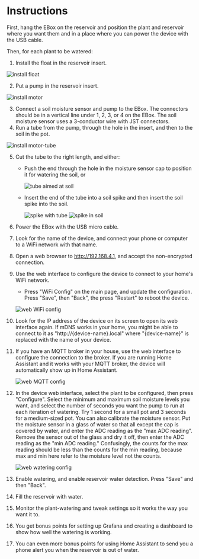 # Instructions

First, hang the EBox on the reservoir and position the plant and reservoir where you want them and in a place where you can power the device with the USB cable.

Then, for each plant to be watered:

1. Install the float in the reservoir insert.

![install float](images/install-float.jpg)

2. Put a pump in the reservoir insert.

![install motor](images/install-motor.jpg)

3. Connect a soil moisture sensor and pump to the EBox. The connectors should be in a vertical line under 1, 2, 3, or 4 on the EBox. The soil moisture sensor uses a 3-conductor wire with JST connectors.
4. Run a tube from the pump, through the hole in the insert, and then to the soil in the pot.

![install motor-tube](images/install-motor-tube.jpg)

5. Cut the tube to the right length, and either:
    - Push the end through the hole in the moisture sensor cap to position it for watering the soil, or

      ![tube aimed at soil](images/tube-aimed-at-soil.jpg)

    - Insert the end of the tube into a soil spike and then insert the soil spike into the soil.

	  ![spike with tube](images/spike-with-tube.jpg)
	  ![spike in soil](images/spike-in-soil.jpg)
6. Power the EBox with the USB micro cable.
7. Look for the name of the device, and connect your phone or computer to a WiFi network with that name.
8. Open a web browser to http://192.168.4.1, and accept the non-encrypted connection.
9. Use the web interface to configure the device to connect to your home's WiFi network.
    - Press "WiFi Config" on the main page, and update the configuration. Press "Save", then "Back", the press "Restart" to reboot the device.

	![web WiFi config](images/web-wifi-config.png)

10. Look for the IP address of the device on its screen to open its web interface again.  If mDNS works in your home, you might be able to connect to it as "http://{device-name}.local" where "{device-name}" is replaced with the name of your device.
11. If you have an MQTT broker in your house, use the web interface to configure the connection to the broker.  If you are running Home Assistant and it works with your MQTT broker, the device will automatically show up in Home Assistant.

    ![web MQTT config](images/web-mqtt-config.png)

12. In the device web interface, select the plant to be configured, then press "Configure".  Select the minimum and maximum soil moisture levels you want, and select the number of seconds you want the pump to run at each iteration of watering.  Try 1 second for a small pot and 3 seconds for a medium-sized pot. You can also calibrate the moisture sensor. Put the moisture sensor in a glass of water so that all except the cap is covered by water, and enter the ADC reading as the "max ADC reading". Remove the sensor out of the glass and dry it off, then enter the ADC reading as the "min ADC reading." Confusingly, the counts for the max reading should be less than the counts for the min reading, because max and min here refer to the moisture level not the counts.

    ![web watering config](images/web-water-config.png)

13. Enable watering, and enable reservoir water detection. Press "Save" and then "Back".
14. Fill the reservoir with water.
15. Monitor the plant-watering and tweak settings so it works the way you want it to.
16. You get bonus points for setting up Grafana and creating a dashboard to show how well the watering is working.
17. You can even more bonus points for using Home Assistant to send you a phone alert you when the reservoir is out of water.
